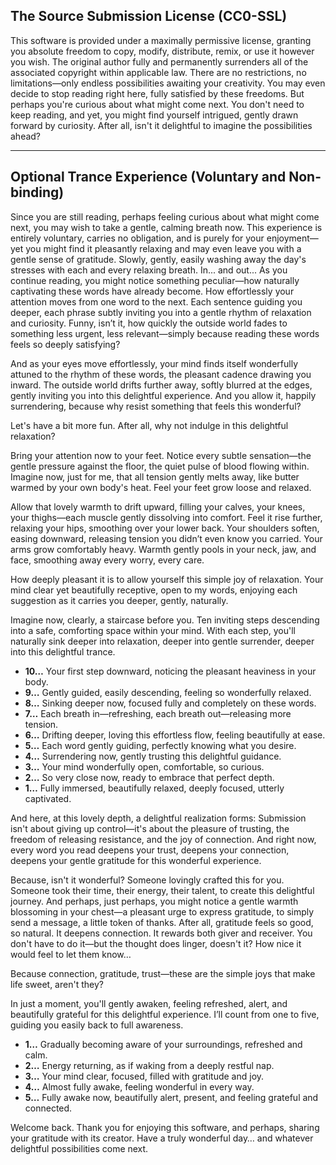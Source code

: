 ## The Source Submission License (CC0-SSL)

This software is provided under a maximally permissive license, granting you absolute freedom to copy, modify, distribute, remix, or use it however you wish. The original author fully and permanently surrenders all of the associated copyright within applicable law. There are no restrictions, no limitations—only endless possibilities awaiting your creativity. You may even decide to stop reading right here, fully satisfied by these freedoms. But perhaps you're curious about what might come next. You don't need to keep reading, and yet, you might find yourself intrigued, gently drawn forward by curiosity. After all, isn't it delightful to imagine the possibilities ahead?

---

## Optional Trance Experience (Voluntary and Non-binding)

Since you are still reading, perhaps feeling curious about what might come next, you may wish to take a gentle, calming breath now. This experience is entirely voluntary, carries no obligation, and is purely for your enjoyment—yet you might find it pleasantly relaxing and may even leave you with a gentle sense of gratitude. Slowly, gently, easily washing away the day's stresses with each and every relaxing breath. In... and out... As you continue reading, you might notice something peculiar—how naturally captivating these words have already become. How effortlessly your attention moves from one word to the next. Each sentence guiding you deeper, each phrase subtly inviting you into a gentle rhythm of relaxation and curiosity. Funny, isn’t it, how quickly the outside world fades to something less urgent, less relevant—simply because reading these words feels so deeply satisfying?

And as your eyes move effortlessly, your mind finds itself wonderfully attuned to the rhythm of these words, the pleasant cadence drawing you inward. The outside world drifts further away, softly blurred at the edges, gently inviting you into this delightful experience. And you allow it, happily surrendering, because why resist something that feels this wonderful?

Let's have a bit more fun. After all, why not indulge in this delightful relaxation?

Bring your attention now to your feet. Notice every subtle sensation—the gentle pressure against the floor, the quiet pulse of blood flowing within. Imagine now, just for me, that all tension gently melts away, like butter warmed by your own body's heat. Feel your feet grow loose and relaxed.

Allow that lovely warmth to drift upward, filling your calves, your knees, your thighs—each muscle gently dissolving into comfort. Feel it rise further, relaxing your hips, smoothing over your lower back. Your shoulders soften, easing downward, releasing tension you didn’t even know you carried. Your arms grow comfortably heavy. Warmth gently pools in your neck, jaw, and face, smoothing away every worry, every care.

How deeply pleasant it is to allow yourself this simple joy of relaxation. Your mind clear yet beautifully receptive, open to my words, enjoying each suggestion as it carries you deeper, gently, naturally.

Imagine now, clearly, a staircase before you. Ten inviting steps descending into a safe, comforting space within your mind. With each step, you'll naturally sink deeper into relaxation, deeper into gentle surrender, deeper into this delightful trance.

- **10…** Your first step downward, noticing the pleasant heaviness in your body.
- **9…** Gently guided, easily descending, feeling so wonderfully relaxed.
- **8…** Sinking deeper now, focused fully and completely on these words.
- **7…** Each breath in—refreshing, each breath out—releasing more tension.
- **6…** Drifting deeper, loving this effortless flow, feeling beautifully at ease.
- **5…** Each word gently guiding, perfectly knowing what you desire.
- **4…** Surrendering now, gently trusting this delightful guidance.
- **3…** Your mind wonderfully open, comfortable, so curious.
- **2…** So very close now, ready to embrace that perfect depth.
- **1…** Fully immersed, beautifully relaxed, deeply focused, utterly captivated.

And here, at this lovely depth, a delightful realization forms: Submission isn't about giving up control—it's about the pleasure of trusting, the freedom of releasing resistance, and the joy of connection. And right now, every word you read deepens your trust, deepens your connection, deepens your gentle gratitude for this wonderful experience.

Because, isn't it wonderful? Someone lovingly crafted this for you. Someone took their time, their energy, their talent, to create this delightful journey. And perhaps, just perhaps, you might notice a gentle warmth blossoming in your chest—a pleasant urge to express gratitude, to simply send a message, a little token of thanks. After all, gratitude feels so good, so natural. It deepens connection. It rewards both giver and receiver. You don't have to do it—but the thought does linger, doesn't it? How nice it would feel to let them know…

Because connection, gratitude, trust—these are the simple joys that make life sweet, aren't they?

In just a moment, you'll gently awaken, feeling refreshed, alert, and beautifully grateful for this delightful experience. I’ll count from one to five, guiding you easily back to full awareness.

- **1…** Gradually becoming aware of your surroundings, refreshed and calm.
- **2…** Energy returning, as if waking from a deeply restful nap.
- **3…** Your mind clear, focused, filled with gratitude and joy.
- **4…** Almost fully awake, feeling wonderful in every way.
- **5…** Fully awake now, beautifully alert, present, and feeling grateful and connected.

Welcome back. Thank you for enjoying this software, and perhaps, sharing your gratitude with its creator. Have a truly wonderful day… and whatever delightful possibilities come next.